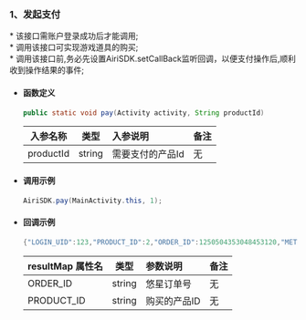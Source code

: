 ### 1、发起支付
\* 该接口需账户登录成功后才能调用;<br/>\* 调用该接口可实现游戏道具的购买;<br/>\* 调用该接口前,务必先设置AiriSDK.setCallBack监听回调，以便支付操作后,顺利收到操作结果的事件;

- #### 函数定义
    ``` java
    public static void pay(Activity activity, String productId)
    ```

    入参名称|类型|入参说明|备注
    ---|:--:|:--|:--|
    productId|string|需要支付的产品Id|无|

- #### 调用示例

    ``` java
    AiriSDK.pay(MainActivity.this, 1);
    ```
- #### 回调示例
    ``` java
    {"LOGIN_UID":123,"PRODUCT_ID":2,"ORDER_ID":1250504353048453120,"METHOD":"OnPayNotify","R_MSG":" success ","R_CODE":0}
    ```
  
    resultMap 属性名|类型|参数说明|备注
    ---|:--:|:--|:--|
    ORDER_ID|string| 悠星订单号|无 |
    PRODUCT_ID|string| 购买的产品ID|无 |
